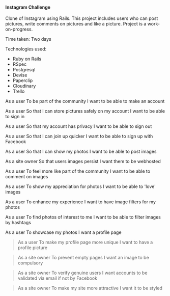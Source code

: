 #### Instagram Challenge

Clone of Instagram using Rails. This project includes users who can post pictures, write comments on pictures and like a picture. Project is a work-on-progress.

Time taken: Two days

Technologies used:
* Ruby on Rails
* RSpec
* Postgresql
* Devise
* Paperclip
* Cloudinary
* Trello

As a user
To be part of the community
I want to be able to make an account

As a user
So that I can store pictures safely on my account
I want to be able to sign in

As a user
So that my account has privacy
I want to be able to sign out

As a user
So that I can join up quicker
I want to be able to sign up with Facebook

As a user
So that I can show my photos
I want to be able to post images

As a site owner
So that users images persist
I want them to be webhosted

As a user
To feel more like part of the community
I want to be able to comment on images

As a user
To show my appreciation for photos
I want to be able to 'love' images

As a user
To enhance my experience
I want to have image filters for my photos

As a user
To find photos of interest to me
I want to be able to filter images by hashtags

As a user
To showcase my photos
I want a profile page

> As a user
> To make my profile page more unique
> I want to have a profile picture

> As a site owner
> To prevent empty pages
> I want an image to be compulsory

> As a site owner
> To verify genuine users
> I want accounts to be validated via email if not by Facebook

> As a site owner
> To make my site more attractive
> I want it to be styled
